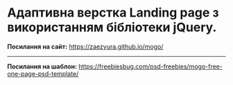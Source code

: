 # Адаптивна верстка Landing page з використанням бібліотеки jQuery.
**Посилання на сайт:** <https://zaezyura.github.io/mogo/>
***
**Посилання на шаблон:** <https://freebiesbug.com/psd-freebies/mogo-free-one-page-psd-template/>


